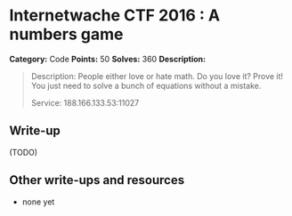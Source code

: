 # Internetwache CTF 2016 : A numbers game

**Category:** Code
**Points:** 50
**Solves:** 360
**Description:**

> Description: People either love or hate math. Do you love it? Prove it! You just need to solve a bunch of equations without a mistake.
> 
> 
> Service: 188.166.133.53:11027


## Write-up

(TODO)

## Other write-ups and resources

* none yet
